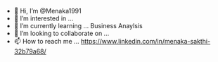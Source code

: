 - 👋 Hi, I’m @Menaka1991
- 👀 I’m interested in ...
- 🌱 I’m currently learning ... Business Anaylsis 
- 💞️ I’m looking to collaborate on ...
- 📫 How to reach me ... https://www.linkedin.com/in/menaka-sakthi-32b79a68/

<!---
Menaka1991/Menaka1991 is a ✨ special ✨ repository because its `README.md` (this file) appears on your GitHub profile.
You can click the Preview link to take a look at your changes.
--->
